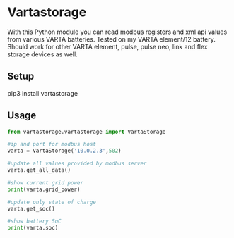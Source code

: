 # Vartastorage
With this Python module you can read modbus registers and xml api values from various VARTA batteries. 
Tested on my VARTA element/12 battery.
Should work for other VARTA element, pulse, pulse neo, link and flex storage devices as well.

## Setup
pip3 install vartastorage

## Usage
```python
from vartastorage.vartastorage import VartaStorage

#ip and port for modbus host
varta = VartaStorage('10.0.2.3',502)

#update all values provided by modbus server
varta.get_all_data()

#show current grid power
print(varta.grid_power)

#update only state of charge
varta.get_soc()

#show battery SoC
print(varta.soc)

```